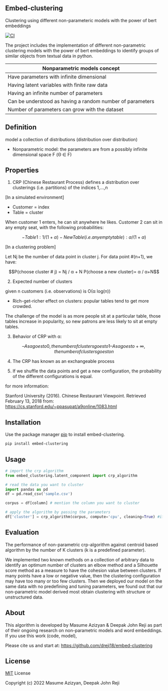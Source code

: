 ## Embed-clustering

Clustering using different non-parameteric models with the power of bert embeddings

<a href="https://pypi.org/project/embed-clustering/">
    <img alt="CI" src="https://img.shields.io/badge/pypi-v0.0.5-orange">
</a>

The project includes the implementation of different non-parametric clustering models with the power of bert embeddings to identify groups of similar objects from textual data in python.

| Nonparametric models concept |
|---|
| Have parameters with infinite dimensional | 
| Having latent variables with finite raw data | 
| Having an infinite number of parameters | 
| Can be understood as having a random number of parameters | 
| Number of parameters can grow with the dataset | 

## Definition
model a collection of distributions (distribution over distribution)

- Nonparametric model: the parameters are from a possibly infinite dimensional space F (Θ ∈ F)

## Properties
1. CRP (Chinese Restaurant Process) defines a distribution over clusterings (i.e. partitions) of the indices 1,…,n

[In a simulated environment]
- Customer = index
- Table = cluster

When customer 1 enters, he can sit anywhere he likes. Customer 2 can sit in any empty seat, with the following probabilities:
```math
- Table 1 : 1 / (1 + α)
- New Table (i.e. any empty table) : α / (1 + α)
```


[In a clustering problem]

Let Nj be the number of data point in cluster j. For data point #(n+1), we have: 

```math
P(choose cluster # j) = Nj / α + N

P(choose a new cluster)= α / α+N
```

2. Expected number of clusters 

given n customers (i.e. observations) is O(α log(n))
- Rich-get-richer effect on clusters: popular tables tend to get more crowded.

The challenge of the model is as more people sit at a particular table, those tables increase in popularity, so new patrons are less likely to sit at empty tables.

3. Behavior of CRP with α:
```math
– As α goes to 0, the number of clusters goes to 1
– As α goes to +∞, the number of clusters goes to n
```

4. The CRP has known as an exchangeable process

5. If we shuffle the data points and get a new configuration, the probability of the different configurations is equal.


for more information:

Stanford University (2016). Chinese Restaurant Viewpoint. Retrieved February 13, 2018 from: https://cs.stanford.edu/~ppasupat/a9online/1083.html


## Installation

Use the package manager [pip](https://pip.pypa.io/en/stable/) to install embed-clustering.

```bash
pip install embed-clustering
```

## Usage

```python
# import the crp algorithm
from embed_clustering.latent_component import crp_algorithm

# read the data you want to cluster
import pandas as pd
df = pd.read_csv('sample.csv')

corpus = df[column] # mention the column you want to cluster

# apply the algorithm by passing the parameters
df['cluster'] = crp_algorithm(corpus, compute='cpu', cleaning=True) #if you have gpu, compute='cuda', if you doesn't wish to clean the text before clustering you can flag cleaning=False

```
## Evaluation
The performance of non-parametric crp-algorithm against centroid based algorithm by the number of K clusters (k is a predefined parameter). 

We implemented two known methods on a collection of arbitrary data to identify an optimum number of clusters an elbow method and a Silhouette score method as a measure to have the cohesion value between clusters. If many points have a low or negative value, then the clustering configuration may have too many or too few clusters. Then we deployed our model on the same data with no predefining and tuning parameters, we found out that our non-parametric model derived most obtain clustering with structure or unstructured data.


## About
This algorithm is developed by Masume Azizyan & Deepak John Reji as part of their ongoing research on non-parametric models and word embeddings. If you use this work (code, model),

Please cite us and start at: https://github.com/dreji18/embed-clustering

## License
[MIT](https://choosealicense.com/licenses/mit/) License

Copyright (c) 2022 Masume Azizyan, Deepak John Reji

